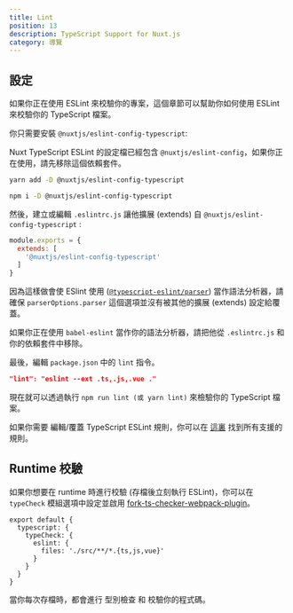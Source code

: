 ```yaml
---
title: Lint
position: 13
description: TypeScript Support for Nuxt.js
category: 導覽
---
```


## 設定

如果你正在使用 ESLint 來校驗你的專案，這個章節可以幫助你如何使用 ESLint 來校驗你的 TypeScript 檔案。

你只需要安裝 `@nuxtjs/eslint-config-typescript`:

<alert type="info">

Nuxt TypeScript ESLint 的設定檔已經包含 `@nuxtjs/eslint-config`，如果你正在使用，請先移除這個依賴套件。

</alert>

<code-group>
<code-block label="Yarn">

```sh
yarn add -D @nuxtjs/eslint-config-typescript
```

</code-block>
<code-block label="NPM">

```sh
npm i -D @nuxtjs/eslint-config-typescript
```

</code-block>
</code-group>

然後，建立或編輯 `.eslintrc.js` 讓他擴展 (extends) 自 `@nuxtjs/eslint-config-typescript` :
```js
module.exports = {
  extends: [
    '@nuxtjs/eslint-config-typescript'
  ]
}
```
<alert type="warning">
 
因為這樣做會使 ESlint 使用 ([`@typescript-eslint/parser`](https://github.com/typescript-eslint/typescript-eslint/tree/master/packages/parser)) 當作語法分析器，請確保 `parserOptions.parser` 這個選項並沒有被其他的擴展 (extends) 設定給覆蓋。

如果你正在使用 `babel-eslint` 當作你的語法分析器，請把他從 `.eslintrc.js` 和你的依賴套件中移除。

</alert>

最後，編輯 `package.json` 中的 `lint` 指令。

```json
"lint": "eslint --ext .ts,.js,.vue ."
```

</div>

現在就可以透過執行 `npm run lint (或 yarn lint)` 來檢驗你的 TypeScript 檔案。

<alert type="info">

如果你需要 編輯/覆蓋 TypeScript ESLint 規則，你可以在 [這裏](https://github.com/typescript-eslint/typescript-eslint/tree/master/packages/eslint-plugin#supported-rules) 找到所有支援的規則。

</alert>

## Runtime 校驗

如果你想要在 runtime 時進行校驗 (存檔後立刻執行 ESLint)，你可以在 `typeCheck` 模組選項中設定並啟用 [fork-ts-checker-webpack-plugin](https://github.com/TypeStrong/fork-ts-checker-webpack-plugin)。

```ts{}[nuxt.config.js]
export default {
  typescript: {
    typeCheck: {
      eslint: {
        files: './src/**/*.{ts,js,vue}'
      }
    }
  }
}
```

當你每次存檔時，都會進行 型別檢查 和 校驗你的程式碼。
